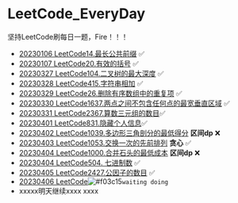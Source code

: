 # LeetCode_EveryDay
坚持LeetCode刷每日一题，Fire！！！

- [20230106 LeetCode14.最长公共前缀](https://leetcode.cn/problems/longest-common-prefix/) &#x2705;
- [20230107 LeetCode20.有效的括号](https://leetcode.cn/problems/valid-parentheses/) &#x2705;
- [20230327 LeetCode104.二叉树的最大深度](https://leetcode.cn/problems/maximum-depth-of-binary-tree/) &#x2705;
- [20230328 LeetCode415.字符串相加](https://leetcode.cn/problems/add-strings/) &#x2705;
- [20230329 LeetCode26.删除有序数组中的重复项](https://leetcode.cn/problems/remove-duplicates-from-sorted-array/) &#x2705;
- [20230330 LeetCode1637.两点之间不包含任何点的最宽垂直区域](https://leetcode.cn/problems/widest-vertical-area-between-two-points-containing-no-points/) &#x2705;
- [20230331 LeetCode2367.算数三元组的数目](https://leetcode.cn/problems/number-of-arithmetic-triplets/)&#x2705;
- [20230401 LeetCode831.隐藏个人信息](https://leetcode.cn/problems/masking-personal-information/)&#x2705;
- [20230402 LeetCode1039.多边形三角剖分的最低得分](https://leetcode.cn/problems/minimum-score-triangulation-of-polygon/) **区间dp**  ❌
- [20230403 LeetCode1053.交换一次的先前排列](https://leetcode.cn/problems/previous-permutation-with-one-swap/) **贪心** &#x2705;
- [20230404 LeetCode1000.合并石头的最低成本](https://leetcode.cn/problems/minimum-cost-to-merge-stones/) **区间dp** ❌  
- [20230404 LeetCode504. 七进制数](https://leetcode.cn/problems/base-7/) &#x2705;
- [20230405 LeetCode2427.公因子的数目](https://leetcode.cn/problems/number-of-arithmetic-triplets/) &#x2705;
- [20230406 LeetCode]()![#f03c15](https://blog-1304436410.cos.ap-beijing.myqcloud.com/leetcode/202304051946389.png)`waiting doing`
- xxxxx明天继续xxxx  xxxx

